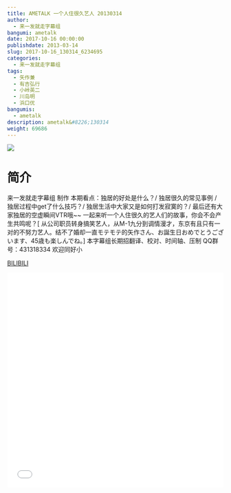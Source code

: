 ```yaml
---
title: AMETALK 一个人住很久艺人 20130314
author: 
  - 来一发就走字幕组
bangumi: ametalk
date: 2017-10-16 00:00:00
publishdate: 2013-03-14
slug: 2017-10-16_130314_6234695
categories: 
  - 来一发就走字幕组
tags: 
  - 矢作兼
  - 有吉弘行
  - 小峠英二
  - 川岛明
  - 浜口优
bangumis: 
  - ametalk
description: ametalk&#8226;130314
weight: 69686
---
```


![](https://i.imgur.com/XdJDMJb.jpg)

# 简介  
来一发就走字幕组 制作 本期看点：独居的好处是什么？/ 独居很久的常见事例 / 独居过程中get了什么技巧？/ 独居生活中大家又是如何打发寂寞的？/ 最后还有大家独居的空虚瞬间VTR哦~~ 一起来听一个人住很久的艺人们的故事，你会不会产生共鸣呢？[ 从公司职员转身搞笑艺人，从M-1九分到调情漫才，东京有且只有一对的不努力艺人。结不了婚却一直モテモテ的矢作さん、お誕生日おめでとうございます、45歳も楽しんでね。] 本字幕组长期招翻译、校对、时间轴、压制   QQ群号：431318334 欢迎同好小

  [BILIBILI](https://www.bilibili.com/video/av6234695/)


<div class="vcontainer">  <iframe class='video' src="//www.bilibili.com/blackboard/player.html?cid=10127864&aid=6234695" width="100%" height="500" frameborder="0" allowfullscreen="allowfullscreen"></iframe></div>
